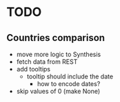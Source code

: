 # TODO

## Countries comparison

- move more logic to Synthesis
- fetch data from REST
- add tooltips
    - tooltip should include the date
        - how to encode dates?
- skip values of 0 (make None)
